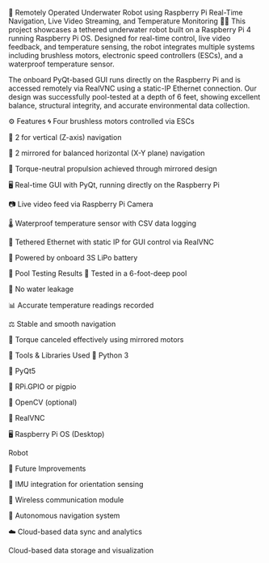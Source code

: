 🐠 Remotely Operated Underwater Robot using Raspberry Pi
Real-Time Navigation, Live Video Streaming, and Temperature Monitoring 🌊🤖
This project showcases a tethered underwater robot built on a Raspberry Pi 4 running Raspberry Pi OS. Designed for real-time control, live video feedback, and temperature sensing, the robot integrates multiple systems including brushless motors, electronic speed controllers (ESCs), and a waterproof temperature sensor.

The onboard PyQt-based GUI runs directly on the Raspberry Pi and is accessed remotely via RealVNC using a static-IP Ethernet connection. Our design was successfully pool-tested at a depth of 6 feet, showing excellent balance, structural integrity, and accurate environmental data collection.

⚙️ Features
🌀 Four brushless motors controlled via ESCs

🔽 2 for vertical (Z-axis) navigation

🔄 2 mirrored for balanced horizontal (X-Y plane) navigation

🧭 Torque-neutral propulsion achieved through mirrored design

🖥️ Real-time GUI with PyQt, running directly on the Raspberry Pi

📷 Live video feed via Raspberry Pi Camera

🌡️ Waterproof temperature sensor with CSV data logging

🔌 Tethered Ethernet with static IP for GUI control via RealVNC

🔋 Powered by onboard 3S LiPo battery

🧪 Pool Testing Results
🌊 Tested in a 6-foot-deep pool

🧱 No water leakage

📊 Accurate temperature readings recorded

⚖️ Stable and smooth navigation

🔁 Torque canceled effectively using mirrored motors

🧰 Tools & Libraries Used
🐍 Python 3

💠 PyQt5

🧲 RPi.GPIO or pigpio

🎥 OpenCV (optional)

🔗 RealVNC

🖥️ Raspberry Pi OS (Desktop)

Robot

🚀 Future Improvements

🧭 IMU integration for orientation sensing

📶 Wireless communication module

🤖 Autonomous navigation system

☁️ Cloud-based data sync and analytics


Cloud-based data storage and visualization
